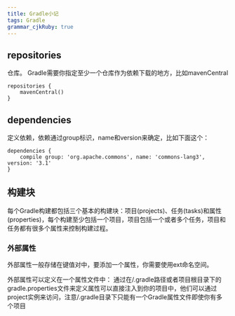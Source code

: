 ```yaml
---
title: Gradle小记 
tags: Gradle
grammar_cjkRuby: true
---
```


## repositories 

仓库。
Gradle需要你指定至少一个仓库作为依赖下载的地方，比如mavenCentral
```
repositories {
    mavenCentral()
}
```
## dependencies 
定义依赖，依赖通过group标识，name和version来确定，比如下面这个：
```
dependencies {
    compile group: 'org.apache.commons', name: 'commons-lang3', version: '3.1'
}
```
## 构建块

每个Gradle构建都包括三个基本的构建块：项目(projects)、任务(tasks)和属性(properties)，每个构建至少包括一个项目，项目包括一个或者多个任务，项目和任务都有很多个属性来控制构建过程。

### 外部属性
外部属性一般存储在键值对中，要添加一个属性，你需要使用ext命名空间。

外部属性可以定义在一个属性文件中： 通过在/.gradle路径或者项目根目录下的gradle.properties文件来定义属性可以直接注入到你的项目中，他们可以通过project实例来访问，注意/.gradle目录下只能有一个Gradle属性文件即使你有多个项目


